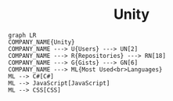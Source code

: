 <h1 align="center">Unity</h1>

```mermaid
graph LR
COMPANY_NAME{Unity}
COMPANY_NAME ---> U{Users} ---> UN[2]
COMPANY_NAME ---> R{Repositories} ---> RN[18]
COMPANY_NAME ---> G{Gists} ---> GN[6]
COMPANY_NAME ---> ML{Most Used<br>Languages}
ML --> C#[C#]
ML --> JavaScript[JavaScript]
ML --> CSS[CSS]
```
